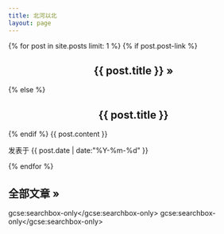 ```yaml
---
title: 北河以北
layout: page
---
```


<div id="toc">
    {% for post in site.posts limit: 1 %}
        {% if post.post-link %}
        <h2><center><a href="{{ post.post-link }}" title="External link">{{ post.title }}</a> <a href="{{ post.url }}" title="Permanent link to: '{{ post.title }}'">&raquo;</a></center></h2>
        {% else %}
        <h2><center><a href="{{ site.url }}{{ post.url }}" title="点击查看和评论">{{ post.title }}</a></center></h2>
        {% endif %}
        {{ post.content }}
        <section class="meta">
         <p id="tip-info">发表于 {{ post.date | date:"%Y-%m-%d" }}</p>
</section>
    {% endfor %}
<p><h2> <a href="{{ site.url }}/archive" title="全部文章列表">全部文章 &raquo;</a></h2></p>

<script>
  (function() {
    var cx = '006295899379521077361:fqwkenusxo4';
    var gcse = document.createElement('script');
    gcse.type = 'text/javascript';
    gcse.async = false;
    gcse.src = 'https://cse.google.com/cse.js?cx=' + cx;
    var s = document.getElementsByTagName('script')[0];
    s.parentNode.insertBefore(gcse, s);
  })();
</script>
<gcse:searchbox-only></gcse:searchbox-only>
<gcse:searchbox-only></gcse:searchbox-only>
</div>

